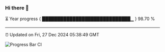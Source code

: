 ### Hi there 👋

⏳ Year progress { █████████████████████████████▁ } 98.70 %

---

⏰ Updated on Fri, 27 Dec 2024 05:38:49 GMT

![Progress Bar CI](https://github.com/IshwaranRudhara/GIT-ACTION/workflows/Progress%20Bar%20CI/badge.svg)
